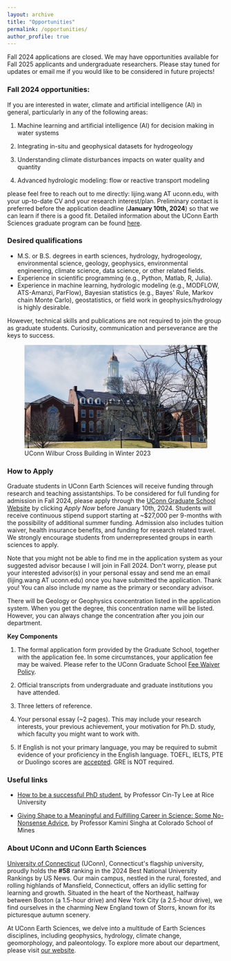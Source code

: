 ```yaml
---
layout: archive
title: "Opportunities"
permalink: /opportunities/
author_profile: true
---
```


Fall 2024 applications are closed. We may have opportunities available for Fall 2025 applicants and undergraduate researchers. Please stay tuned for updates or email me if you would like to be considered in future projects! 

### Fall 2024 opportunities: 

If you are interested in water, climate and artificial intelligence (AI) in general, particularly in any of the following areas:

1) Machine learning and artificial intelligence (AI) for decision making in water systems 

2) Integrating in-situ and geophysical datasets for hydrogeology

3) Understanding climate disturbances impacts on water quality and quantity

4) Advanced hydrologic modeling: flow or reactive transport modeling

please feel free to reach out to me directly: lijing.wang AT uconn.edu, with your up-to-date CV and your research interest/plan. Preliminary contact is preferred before the application deadline (**January 10th, 2024**) so that we can learn if there is a good fit. Detailed information about the UConn Earth Sciences graduate program can be found [here](https://earthsciences.uconn.edu/graduateprogram/). 

<!-- ### Virtual Open House for UConn Earth Sciences Graduate Studies, Dec 18, 2023

[Virtual Meeting Link](https://uconn-cmr.webex.com/uconn-cmr/j.php?MTID=mc47eb331dcfb0612b45737b2db6ee8ab), hosted by Professor William Ouimet 

Monday, December 18, 2023 9:30 AM | 2 hours 30 minutes | (UTC-05:00) Eastern Time (US & Canada)

Meeting number: 2632 150 4839, Password: Xy6qMijXc95

This is Virtual Earth Sciences Graduate Admissions Open House. We have 15 **admission fee waivers** that will be distributed in associated with the event.  The only way to be eligible for a waiver is to attend the event. Open House starts at 9:30 am. Program overview will begin at 10 am.  -->


### Desired qualifications

- M.S. or B.S. degrees in earth sciences, hydrology, hydrogeology, environmental science, geology, geophysics, environmental engineering, climate science, data science, or other related fields.
- Experience in scientific programming (e.g., Python, Matlab, R, Julia).
- Experience in machine learning, hydrologic modeling (e.g., MODFLOW, ATS-Amanzi, ParFlow), Bayesian statistics (e.g., Bayes' Rule, Markov chain Monte Carlo), geostatistics, or field work in geophysics/hydrology is highly desirable. 

However, technical skills and publications are not required to join the group as graduate students. Curiosity, communication and perseverance are the keys to success. 

<figure>
   <img src="/images/UConn_photo.JPG" alt="UConn Wilbur Cross Building">
   <figcaption>UConn Wilbur Cross Building in Winter 2023</figcaption>
</figure>


### How to Apply

Graduate students in UConn Earth Sciences will receive funding through research and teaching assistantships. To be considered for full funding for admission in Fall 2024, please apply through the [UConn Graduate School Website](https://grad.uconn.edu/admissions/apply-to-uconn/) by clicking *Apply Now* before January 10th, 2024. Students will receive continuous stipend support starting at ~$27,000 per 9-months with the possibility of additional summer funding. Admission also includes tuition waiver, health insurance benefits, and funding for research related travel. We strongly encourage students from underrepresented groups in earth sciences to apply. 

Note that you might not be able to find me in the application system as your suggested advisor because I will join in Fall 2024. Don't worry, please put your interested advisor(s) in your personal essay and send me an email (lijing.wang AT uconn.edu) once you have submitted the application. Thank you! You can also include my name as the primary or secondary advisor.

There will be Geology or Geophysics concentration listed in the application system. When you get the degree, this concentration name will be listed. However, you can always change the concentration after you join our department. 

**Key Components**

1. The formal application form provided by the Graduate School, together with the application fee. In some circumstances, your application fee may be waived. Please refer to the UConn Graduate School [Fee Waiver Policy](https://grad.uconn.edu/admissions/application-fee-waivers/). 

2. Official transcripts from undergraduate and graduate institutions you have attended. 

3. Three letters of reference. 

4. Your personal essay (~2 pages). This may include your research interests, your previous achievement, your motivation for Ph.D. study, which faculty you might want to work with. 

5. If English is not your primary language, you may be required to submit evidence of your proficiency in the English language. TOEFL, IELTS, PTE or Duolingo scores are [accepted](https://grad.uconn.edu/admissions/requirements/). GRE is NOT required. 


### Useful links

- [How to be a successful PhD student](https://static1.squarespace.com/static/54b9bb6fe4b07b4a7d145b55/t/557adbffe4b08cdd585d48c2/1434115071095/2011-HowtodoaPHD.pdf), by Professor Cin-Ty Lee at Rice University

- [Giving Shape to a Meaningful and Fulfilling Career in Science: Some No-Nonsense Advice](https://agupubs.onlinelibrary.wiley.com/doi/epdf/10.1029/2023CN000221), by Professor Kamini Singha at Colorado School of Mines

### About UConn and UConn Earth Sciences

[University of Connecticut](https://uconn.edu/) (UConn), Connecticut's flagship university, proudly holds the **#58** ranking in the 2024 Best National University Rankings by US News. Our main campus, nestled in the rural, forested, and rolling highlands of Mansfield, Connecticut, offers an idyllic setting for learning and growth. Situated in the heart of the Northeast, halfway between Boston (a 1.5-hour drive) and New York City (a 2.5-hour drive), we find ourselves in the charming New England town of Storrs, known for its picturesque autumn scenery.

At UConn Earth Sciences, we delve into a multitude of Earth Sciences disciplines, including geophysics, hydrology, climate change, geomorphology, and paleontology. To explore more about our department, please visit [our website](https://earthsciences.uconn.edu/).

<!---
1. Fellowship
2. UConn information
-->




